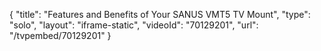 {
    "title": "Features and Benefits of Your SANUS VMT5 TV Mount",
    "type": "solo",
    "layout": "iframe-static",
    "videoId": "70129201",
    "url": "\/tvpembed\/70129201"
}